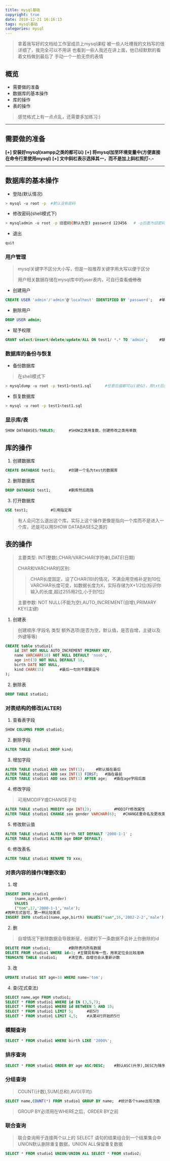 ```yaml
---
title: mysql基础
copyright: true
date: 2018-12-21 16:16:13
tags: mysql基础
categories: mysql
---
```

>拿着我写好的文档给工作室成员上mysql课程
>被一些人吐槽我的文档写的很详细了，我完全可以不用讲
>也看到一些人我还在讲上面，他已经默默的看着文档做到最后了
>手动一个一脸无奈的表情
## 概览
* 需要做的准备
* 数据库的基本操作
* 库的操作
* 表的操作

>感觉格式上有一点点乱，还需要多加练习:)
***
<!-- more -->
## 需要做的准备
**[+] 安装好mysql(xampp之类的都可以)**
**[+] 将mysql加至环境变量中(方便直接在命令行里使用mysql)**
**[+] 文中斜杠表示选择其一，而不是加上斜杠照打-.-**

***
## 数据库的基本操作

- 登陆(默认情况)

```sh
> mysql -u root -p	#默认没有密码
```

- 修改密码(shell模式下)

```sh
> mysqladmin -u root -p 旧密码(默认为空) password 123456	# -p后面为旧密码，password后面为新密码
```

- 退出

```sh
quit
```

### 用户管理

>mysql关键字不区分大小写，但是一般推荐关键字用大写以便于区分
>
>用户相关数据存储在mysql库中的user表内，可自行查看~~或修改~~

- 创建用户

```sql
CREATE USER 'admin'/'admin'@'localhost' IDENTIFIED BY 'password';	#单引号中内容按需求自行替换	
```

- 删除用户

```sql
DROP USER admin;
```

- 赋予权限

```sql
GRANT select/insert/delete/update/ALL ON test1/ *.* TO 'admin';		#赋予什么权限用于什么库上
```

### 数据库的备份与恢复

- 备份数据库

> 在shell模式下

```sh
> mysqldump -u root -p test1>test1.sql 		#任意后缀都可以(貌似)，用txt后缀可看出实际是如何备份的
```

- 恢复数据库

```sh
> mysql -u root -p test1<test1.sql
```

### 显示库/表

```sql
SHOW DATABASES/TABLES;		#SHOW之类用复数，创建修改之类用单数
```

## 库的操作


1. 创建数据库

```sql
CREATE DATABASE test1;		#创建一个名为test的数据库
```

2. 删除数据库

```sql
DROP DATABASE test1;		#删库然后跑路
```

3. 打开数据库

```sql
USE test1;			#引用指定库
```

>有人会问怎么退出这个库。实际上这个操作更像是指向一个库而不是进入一个库，还是可以用SHOW DATABASES之类的

## 表的操作 

>主要类型: INT(整数),CHAR/VARCHAR(字符串),DATE(日期)  
>
>CHAR和VARCHAR的区别:  
>>CHAR长度固定，设了CHAR(10)的情况，不满会用空格补足到10位  
>>VARCHAR长度可变，如数据长度为X，实际存储为X+1/2位(标识你输入的长度,超过255用2位,小于则1位)
>
>主要参数: NOT NULL(不能为空),AUTO_INCREMENT(自增),PRIMARY KEY(主键)

1. 创建表

>创建顺序:字段名 类型 额外选项(是否为空，默认值，是否自增，主键以及外键等等)

```sql
CREATE table studio1(
	id INT NOT NULL AUTO_INCREMENT PRIMARY KEY,
	name VARCHAR(10) NOT NULL DEFAULT 'noob',
	age int(3) NOT NULL DEFAULT 18,
	birth DATE NOT NULL,
	kind CHAR(15)		#最后一句则不需要逗号
);
```

2. 删除表

```sql
DROP TABLE studio1;
```

### 对表结构的修改(ALTER)

1. 查看表字段

```sql
SHOW COLUMNS FROM studio1;
```

2. 删除字段

```sql
ALTER TABLE studio1 DROP kind;
```

3. 增加字段

```sql
ALTER TABLE studio1 ADD sex INT(1);		#默认插在最后
ALTER TABLE studio1 ADD sex INT(1) FIRST;	#插在最前
ALTER TABLE studio1 ADD sex INT(1) AFTER age;	#插在age字段后面
```

4. 修改字段

> 可用MODIFY或CHANGE子句

```sql
ALTER TABLE studio1 MODIFY age INT(2);			#MODIFY修改属性
ALTER TABLE studio1 CHANGE sex gender VARCHAR(6);	#CHANGE重命名及更改类型
```

5. 修改默认值

```sql
ALTER TABLE studio1 ALTER birth SET DEFAULT '2000-1-1' ;
ALTER TABLE studio1 ALTER age DROP DEFAULT;
```

6. 修改表名

```sql
ALTER TABLE studio1 RENAME TO xxx;
```

### 对表内容的操作(增删改查)

1. 增

```sql
INSERT INTO studio1
	(name,age,birth,gender)
	VALUES
	("tom",17,'2000-1-1','male');
#两种方式皆可，第一种比较美观
INSERT INTO studio1(name,age,birth) VALUES("sam",16,'2002-2-2','male');
```

2. 删

>自增情况下删除数据会导致断层，创建的下一条数据不会补上你删除的id

```sql
DELETE FROM studio1;		#删除表内所有数据
DELETE FROM studio1 WHERE id=1;	#主键具有唯一性，用来定位会比较准确
TRUNCATE TABLE studio1;		#清空表，自增也会从重新计数
```

3. 改

```sql
UPDATE studio1 SET age=18 WHERE name='tom';
```

4. 查(花式查法)

```sql
SELECT name,age FROM studio1;
SELECT * FROM studio1 WHERE id IN (3,5,7);
SELECT * FROM studio1 WHERE id BETWEEN 5 AND 10;
SELECT * FROM studio1 LIMIT 5;		#前5行
SELECT * FROM studio1 LIMIT 4,5;	#从第4行开始的5行
```

### 模糊查询

```sql
SELECT * FROM studio1 WHERE birth LIKE '2000%';
```

### 排序查询

```sql
SELECT * FROM studio1 ORDER BY age ASC/DESC;	#默认ASC(升序),DESC为降序
```

### 分组查询

> COUNT(计数),SUM(总和),AVG(平均)

```sql
SELECT name,COUNT(*) FROM studio1 GROUP BY name;  #统计各个name出现次数
```

>GROUP BY必须用在WHERE之后，ORDER BY之前

### 联合查询

> 联合查询用于连接两个以上的 SELECT 语句的结果组合到一个结果集合中
> UNION默认删除重复数据，UNION ALL保留重复数据

```sql
SELECT * FROM studio1 UNION/UNION ALL SELECT * FROM studio2;
```
